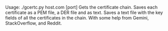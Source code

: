Usage: ./gcertc.py host.com \[port\]
Gets the certificate chain. Saves each certificate as a PEM file, a DER file and as text.
Saves a text file with the key fields of all the certificates in the chain.
With some help from Gemini, StackOverflow, and Reddit.